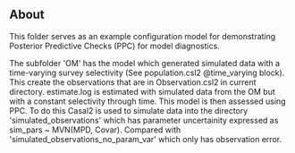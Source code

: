 ## About
This folder serves as an example configuration model for demonstrating Posterior Predictive Checks (PPC) for model diagnostics.

The subfolder 'OM' has the model which generated simulated data with a time-varying survey selectivity (See population.csl2 @time_varying block).
This create the observations that are in Observation.csl2 in current directory. estimate.log is estimated with simulated data from the OM but with a constant
selectivity through time. This model is then assessed using PPC. To do this Casal2 is used to simulate data into the directory 'simulated_observations' which 
has parameter uncertainity expressed as sim_pars ~ MVN(MPD, Covar). Compared with 'simulated_observations_no_param_var' which only has observation error.


